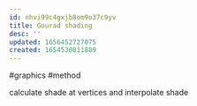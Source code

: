 ```yaml
---
id: nhvi99c4gxjb8om9o37c9yv
title: Gourad shading
desc: ''
updated: 1656452727075
created: 1654530811889
---
```

#graphics #method

calculate shade at vertices and interpolate shade
